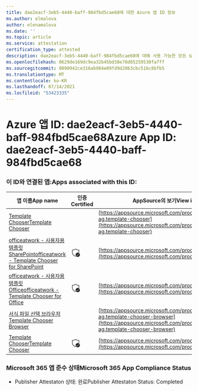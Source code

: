 ```yaml
---
title: dae2eacf-3eb5-4440-baff-984fbd5cae68에 대한 Azure 앱 ID 정보
ms.author: elmalova
author: elenamalova
ms.date: ''
ms.topic: article
ms.service: attestation
certification_type: attested
description: dae2eacf-3eb5-4440-baff-984fbd5cae68에 대해 사용 가능한 모든 보안 및 규정 준수 정보입니다.
ms.openlocfilehash: 0629de169dc9ea32b45bd38e78d85259530fa7ff
ms.sourcegitcommit: 0098942ce316ab984e09fd9d2063cbc516c8bfb5
ms.translationtype: MT
ms.contentlocale: ko-KR
ms.lasthandoff: 07/14/2021
ms.locfileid: "53423335"
---
```

# <a name="azure-app-id-dae2eacf-3eb5-4440-baff-984fbd5cae68"></a><span data-ttu-id="0b6a3-103">Azure 앱 ID: dae2eacf-3eb5-4440-baff-984fbd5cae68</span><span class="sxs-lookup"><span data-stu-id="0b6a3-103">Azure App ID: dae2eacf-3eb5-4440-baff-984fbd5cae68</span></span>


### <a name="apps-associated-with-this-id"></a><span data-ttu-id="0b6a3-104">이 ID와 연결된 앱:</span><span class="sxs-lookup"><span data-stu-id="0b6a3-104">Apps associated with this ID:</span></span>
| <span data-ttu-id="0b6a3-105">**앱 이름**</span><span class="sxs-lookup"><span data-stu-id="0b6a3-105">**App name**</span></span> | <span data-ttu-id="0b6a3-106">**인증**</span><span class="sxs-lookup"><span data-stu-id="0b6a3-106">**Certified**</span></span> | <span data-ttu-id="0b6a3-107">**AppSource의 보기**</span><span class="sxs-lookup"><span data-stu-id="0b6a3-107">**View in AppSource**</span></span> |
|-|-|-|
| [<span data-ttu-id="0b6a3-108">Template Chooser</span><span class="sxs-lookup"><span data-stu-id="0b6a3-108">Template Chooser</span></span>](https://docs.microsoft.com/en-us/microsoft-365-app-certification/forward/officeatwork-ag.template-chooser) |  | [https://appsource.microsoft.com/product/office/officeatwork-ag.template-chooser](https://appsource.microsoft.com/product/office/officeatwork-ag.template-chooser) |
| [<span data-ttu-id="0b6a3-109">officeatwork - 사용자용 템플릿 SharePoint</span><span class="sxs-lookup"><span data-stu-id="0b6a3-109">officeatwork - Template Chooser for SharePoint</span></span>](https://docs.microsoft.com/en-us/microsoft-365-app-certification/forward/WA200001923) | <img alt="Certified application badge" src="../media/certified-badge.png" height="25" width="25" /> | [https://appsource.microsoft.com/product/office/WA200001923](https://appsource.microsoft.com/product/office/WA200001923) |
| [<span data-ttu-id="0b6a3-110">officeatwork - 사용자용 템플릿 Office</span><span class="sxs-lookup"><span data-stu-id="0b6a3-110">officeatwork - Template Chooser for Office</span></span>](https://docs.microsoft.com/en-us/microsoft-365-app-certification/forward/WA104380050) | <img alt="Certified application badge" src="../media/certified-badge.png" height="25" width="25" /> | [https://appsource.microsoft.com/product/office/WA104380050](https://appsource.microsoft.com/product/office/WA104380050) |
| [<span data-ttu-id="0b6a3-111">서식 파일 선택 브라우저</span><span class="sxs-lookup"><span data-stu-id="0b6a3-111">Template Chooser Browser</span></span>](https://docs.microsoft.com/en-us/microsoft-365-app-certification/forward/officeatwork-ag.template-chooser-browser) |  | [https://appsource.microsoft.com/product/office/officeatwork-ag.template-chooser-browser](https://appsource.microsoft.com/product/office/officeatwork-ag.template-chooser-browser) |
| [<span data-ttu-id="0b6a3-112">Template Chooser</span><span class="sxs-lookup"><span data-stu-id="0b6a3-112">Template Chooser</span></span>](https://docs.microsoft.com/en-us/microsoft-365-app-certification/forward/WA200000110) | <img alt="Certified application badge" src="../media/certified-badge.png" height="25" width="25" /> | [https://appsource.microsoft.com/product/office/WA200000110](https://appsource.microsoft.com/product/office/WA200000110) |

### <a name="microsoft-365-app-compliance-status"></a><span data-ttu-id="0b6a3-113">Microsoft 365 앱 준수 상태</span><span class="sxs-lookup"><span data-stu-id="0b6a3-113">Microsoft 365 App Compliance Status</span></span>
- <span data-ttu-id="0b6a3-114">Publisher Attestaton 상태: 완료</span><span class="sxs-lookup"><span data-stu-id="0b6a3-114">Publisher Attestaton Status: Completed</span></span>
